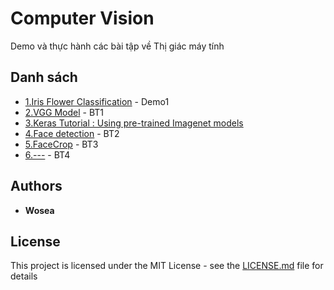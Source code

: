 # Computer Vision

Demo và thực hành các bài tập về Thị giác máy tính
 
## Danh sách

* [1.Iris Flower Classification](https://github.com/WoSea/CS2309.CH1302/tree/master/1.Iris%20Flower%20Classification) - Demo1
* [2.VGG Model](https://github.com/WoSea/CS2309.CH1302/tree/master/2.VGG%20Model)   - BT1
* [3.Keras Tutorial : Using pre-trained Imagenet models](https://github.com/WoSea/CS2309.CH1302/tree/master/3.Deep%20learning%204%20Beginners)  
* [4.Face detection](https://github.com/WoSea/CS2309.CH1302/tree/master/4.Face%20detection)   - BT2
* [5.FaceCrop](https://github.com/WoSea/CS2309.CH1302/tree/master/5.FaceCrop)   - BT3
* [6.---](https://github.com/WoSea/CS2309.CH1302/tree/master/5.FaceCrop)   - BT4
 
## Authors

* **Wosea**  
## License

This project is licensed under the MIT License - see the [LICENSE.md](https://github.com/WoSea/CS2309.CH1302/blob/master/LICENSE) file for details
 
